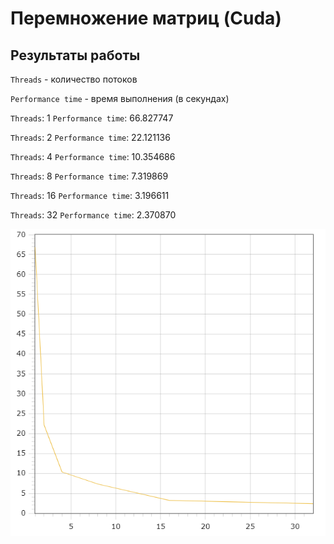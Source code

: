 # Перемножение матриц (Cuda)

## Результаты работы

`Threads` - количество потоков

`Performance time` - время выполнения (в секундах)

`Threads`: 1   `Performance time`: 66.827747

`Threads`: 2   `Performance time`: 22.121136

`Threads`: 4   `Performance time`: 10.354686

`Threads`: 8   `Performance time`: 7.319869

`Threads`: 16  `Performance time`: 3.196611

`Threads`: 32  `Performance time`: 2.370870


![график](assets/cuda_performance.png?raw=true)
